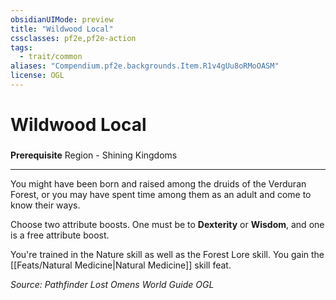 ```yaml
---
obsidianUIMode: preview
title: "Wildwood Local"
cssclasses: pf2e,pf2e-action
tags:
  - trait/common
aliases: "Compendium.pf2e.backgrounds.Item.R1v4gUu8oRMoOASM"
license: OGL
---
```

# Wildwood Local

### 






**Prerequisite** Region - Shining Kingdoms

* * *

You might have been born and raised among the druids of the Verduran Forest, or you may have spent time among them as an adult and come to know their ways.

Choose two attribute boosts. One must be to **Dexterity** or **Wisdom**, and one is a free attribute boost.

You're trained in the Nature skill as well as the Forest Lore skill. You gain the [[Feats/Natural Medicine|Natural Medicine]] skill feat.

*Source: Pathfinder Lost Omens World Guide*
*OGL*
